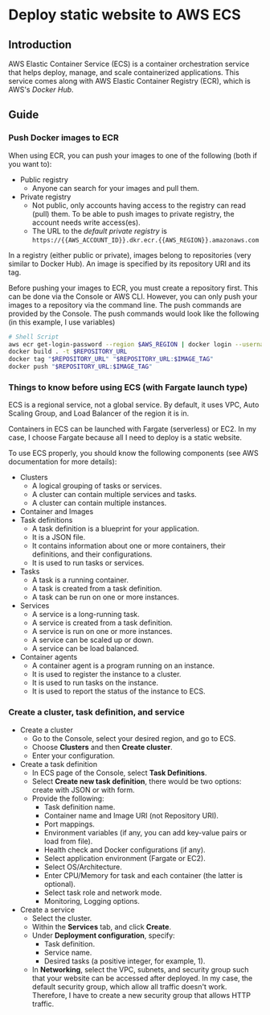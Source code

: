 # Deploy static website to AWS ECS

## Introduction

AWS Elastic Container Service (ECS) is a container orchestration service that helps deploy, manage, and scale containerized applications. This service comes along with AWS Elastic Container Registry (ECR), which is AWS's *Docker Hub*.

## Guide

### Push Docker images to ECR

When using ECR, you can push your images to one of the following (both if you want to):
- Public registry
    - Anyone can search for your images and pull them.
- Private registry
    - Not public, only accounts having access to the registry can read (pull) them. To be able to push images to private registry, the account needs write access(es).
    - The URL to the *default private registry* is `https://{{AWS_ACCOUNT_ID}}.dkr.ecr.{{AWS_REGION}}.amazonaws.com`

In a registry (either public or private), images belong to repositories (very similar to Docker Hub). An image is specified by its repository URI and its tag.

Before pushing your images to ECR, you must create a repository first. This can be done via the Console or AWS CLI. However, you can only push your images to a repository via the command line. The push commands are provided by the Console. The push commands would look like the following (in this example, I use variables)

```bash
# Shell Script
aws ecr get-login-password --region $AWS_REGION | docker login --username AWS --password-stdin "$REPOSITORY_URL"
docker build . -t $REPOSITORY_URL
docker tag "$REPOSITORY_URL" "$REPOSITORY_URL:$IMAGE_TAG"
docker push "$REPOSITORY_URL:$IMAGE_TAG"
```

### Things to know before using ECS (with Fargate launch type)

ECS is a regional service, not a global service. By default, it uses VPC, Auto Scaling Group, and Load Balancer of the region it is in.

Containers in ECS can be launched with Fargate (serverless) or EC2. In my case, I choose Fargate because all I need to deploy is a static website.

To use ECS properly, you should know the following components (see AWS documentation for more details):
- Clusters
  - A logical grouping of tasks or services.
  - A cluster can contain multiple services and tasks.
  - A cluster can contain multiple instances.
- Container and Images
- Task definitions
  - A task definition is a blueprint for your application.
  - It is a JSON file.
  - It contains information about one or more containers, their definitions, and their configurations.
  - It is used to run tasks or services.
- Tasks
  - A task is a running container.
  - A task is created from a task definition.
  - A task can be run on one or more instances.
- Services
  - A service is a long-running task.
  - A service is created from a task definition.
  - A service is run on one or more instances.
  - A service can be scaled up or down.
  - A service can be load balanced.
- Container agents
  - A container agent is a program running on an instance.
  - It is used to register the instance to a cluster.
  - It is used to run tasks on the instance.
  - It is used to report the status of the instance to ECS.

### Create a cluster, task definition, and service

- Create a cluster
  - Go to the Console, select your desired region, and go to ECS.
  - Choose **Clusters** and then **Create cluster**.
  - Enter your configuration.
- Create a task definition
  - In ECS page of the Console, select **Task Definitions**.
  - Select **Create new task definition**, there would be two options: create with JSON or with form.
  - Provide the following:
    - Task definition name.
    - Container name and Image URI (not Repository URI).
    - Port mappings.
    - Environment variables (if any, you can add key-value pairs or load from file).
    - Health check and Docker configurations (if any).
    - Select application environment (Fargate or EC2).
    - Select OS/Architecture.
    - Enter CPU/Memory for task and each container (the latter is optional).
    - Select task role and network mode.
    - Monitoring, Logging options.
- Create a service
  - Select the cluster.
  - Within the **Services** tab, and click **Create**.
  - Under **Deployment configuration**, specify:
    - Task definition.
    - Service name.
    - Desired tasks (a positive integer, for example, 1).
  - In **Networking**, select the VPC, subnets, and security group such that your website can be accessed after deployed. In my case, the default security group, which allow all traffic doesn't work. Therefore, I have to create a new security group that allows HTTP traffic.

